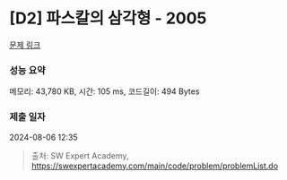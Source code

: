 # [D2] 파스칼의 삼각형 - 2005 

[문제 링크](https://swexpertacademy.com/main/code/problem/problemDetail.do?contestProbId=AV5P0-h6Ak4DFAUq) 

### 성능 요약

메모리: 43,780 KB, 시간: 105 ms, 코드길이: 494 Bytes

### 제출 일자

2024-08-06 12:35



> 출처: SW Expert Academy, https://swexpertacademy.com/main/code/problem/problemList.do